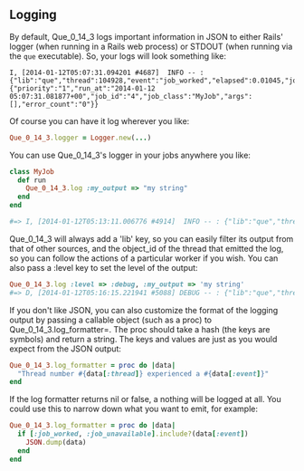 ## Logging

By default, Que_0_14_3 logs important information in JSON to either Rails' logger (when running in a Rails web process) or STDOUT (when running via the `que` executable). So, your logs will look something like:

```
I, [2014-01-12T05:07:31.094201 #4687]  INFO -- : {"lib":"que","thread":104928,"event":"job_worked","elapsed":0.01045,"job":{"priority":"1","run_at":"2014-01-12 05:07:31.081877+00","job_id":"4","job_class":"MyJob","args":[],"error_count":"0"}}
```

Of course you can have it log wherever you like:

```ruby
Que_0_14_3.logger = Logger.new(...)
```

You can use Que_0_14_3's logger in your jobs anywhere you like:

```ruby
class MyJob
  def run
    Que_0_14_3.log :my_output => "my string"
  end
end

#=> I, [2014-01-12T05:13:11.006776 #4914]  INFO -- : {"lib":"que","thread":24960,"my_output":"my string"}
```

Que_0_14_3 will always add a 'lib' key, so you can easily filter its output from that of other sources, and the object_id of the thread that emitted the log, so you can follow the actions of a particular worker if you wish. You can also pass a :level key to set the level of the output:

```ruby
Que_0_14_3.log :level => :debug, :my_output => 'my string'
#=> D, [2014-01-12T05:16:15.221941 #5088] DEBUG -- : {"lib":"que","thread":24960,"my_output":"my string"}
```

If you don't like JSON, you can also customize the format of the logging output by passing a callable object (such as a proc) to Que_0_14_3.log_formatter=. The proc should take a hash (the keys are symbols) and return a string. The keys and values are just as you would expect from the JSON output:

```ruby
Que_0_14_3.log_formatter = proc do |data|
  "Thread number #{data[:thread]} experienced a #{data[:event]}"
end
```

If the log formatter returns nil or false, a nothing will be logged at all. You could use this to narrow down what you want to emit, for example:

```ruby
Que_0_14_3.log_formatter = proc do |data|
  if [:job_worked, :job_unavailable].include?(data[:event])
    JSON.dump(data)
  end
end
```
